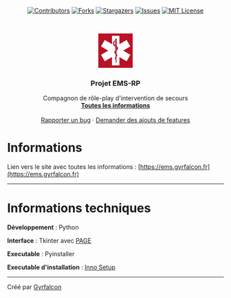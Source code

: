 <p align="center"

[![Contributors][contributors-shield]][contributors-url]
[![Forks][forks-shield]][forks-url]
[![Stargazers][stars-shield]][stars-url]
[![Issues][issues-shield]][issues-url]
[![MIT License][license-shield]][license-url]
  </p>

<!-- PROJECT LOGO -->
<br />
<p align="center">
  <a href="https://github.com/github_username/repo_name">
    <img src="images/ems.png" alt="Logo" width="80" height="80">
  </a>

  <h3 align="center">Projet EMS-RP</h3>

  <p align="center">
    Compagnon de rôle-play d'intervention de secours
    <br />
    <a href="https://github.com/github_username/repo_name"><strong>Toutes les informations</strong></a>
    <br />
    <br />
    <a href="https://github.com/github_username/repo_name/issues">Rapporter un bug</a>
    ·
    <a href="https://github.com/github_username/repo_name/issues">Demander des ajouts de features</a>
  </p>
</p>

# Informations

Lien vers le site avec toutes les informations : [https://ems.gyrfalcon.fr](https://ems.gyrfalcon.fr)

------
# Informations techniques

**Développement** : Python

**Interface** : Tkinter avec [PAGE](http://page.sourceforge.net/)

**Executable** : Pyinstaller

**Executable d'installation** : [Inno Setup](https://jrsoftware.org/isinfo.php)

------
Créé par [Gyrfalcon](https://github.com/Gyrfalc0n)


[contributors-shield]: https://img.shields.io/github/contributors/Gyrfalc0n/Projet-EMS-RP.svg?style=for-the-badge
[contributors-url]: https://github.com/Gyrfalc0n/Projet-EMS-RP/graphs/contributors
[forks-shield]: https://img.shields.io/github/forks/Gyrfalc0n/Projet-EMS-RP.svg?style=for-the-badge
[forks-url]: https://github.com/Gyrfalc0n/Projet-EMS-RP/network/members
[stars-shield]: https://img.shields.io/github/stars/Gyrfalc0n/Projet-EMS-RP.svg?style=for-the-badge
[stars-url]: https://github.com/Gyrfalc0n/Projet-EMS-RP/stargazers
[issues-shield]: https://img.shields.io/github/issues/Gyrfalc0n/Projet-EMS-RP.svg?style=for-the-badge
[issues-url]: https://github.com/Gyrfalc0n/Projet-EMS-RP/issues
[license-shield]: https://img.shields.io/github/license/Gyrfalc0n/Projet-EMS-RP.svg?style=for-the-badge
[license-url]: https://github.com/Gyrfalc0n/Projet-EMS-RP/blob/master/LICENSE
